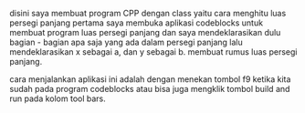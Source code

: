 disini saya membuat program CPP dengan class yaitu cara menghitu luas persegi panjang
pertama saya membuka aplikasi codeblocks untuk membuat program luas persegi panjang
dan saya mendeklarasikan dulu bagian - bagian apa saja yang ada dalam persegi panjang
lalu mendeklarasikan x sebagai a, dan y sebagai b.
membuat rumus luas persegi panjang.
 
cara menjalankan aplikasi ini adalah dengan menekan tombol f9 ketika kita sudah pada program codeblocks
atau bisa juga mengklik tombol build and run pada kolom tool bars.
